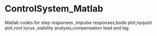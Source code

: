 # ControlSystem_Matlab
Matlab codes for step responses ,impulse responses,bode plot,nyquist plot,root locus ,stability analysis,compensation lead and lag
